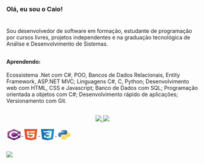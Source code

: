 ### Olá, eu sou o Caio!
#
Sou desenvolvedor de software em formação, estudante de programação por cursos livres, projetos independentes e na graduação tecnológica de Análise e Desenvolvimento de Sistemas.
##
#### Aprendendo:
Ecossistema .Net com C#, POO, Bancos de Dados Relacionais, Entity Framework, ASP.NET MVC;
Linguagens C#, C, Python;
Desenvolvimento web com HTML, CSS e Javascript;
Banco de Dados com SQL;
Programação orientada a objetos com C#;
Desenvolvimento rápido de aplicações;
Versionamento com Git.

##

<div align="center">
  <a href="https://github.com/caiopgaspar">
  <img height="180em" src="https://github-readme-stats.vercel.app/api?username=caiopgaspar&show_icons=true&theme=dark&include_all_commits=true&count_private=true"/>
  <img height="180em" src="https://github-readme-stats.vercel.app/api/top-langs/?username=caiopgaspar&layout=compact&langs_count=7&theme=dark"/>
</div>

<div style="display: inline_block"><br>
  <img align="center" alt="Csharp" height="30" width="40" src="https://raw.githubusercontent.com/devicons/devicon/master/icons/csharp/csharp-original.svg">
  <img align="center" alt="Rafa-HTML" height="30" width="40" src="https://raw.githubusercontent.com/devicons/devicon/master/icons/html5/html5-original.svg">
  <img align="center" alt="Rafa-CSS" height="30" width="40" src="https://raw.githubusercontent.com/devicons/devicon/master/icons/css3/css3-original.svg">
  <img align="center" alt="Rafa-Python" height="30" width="40" src="https://raw.githubusercontent.com/devicons/devicon/master/icons/python/python-original.svg">  
</div>

  ##

<div>
  <a href="https://www.linkedin.com/in/caio-henrique-pessoa-gaspar-139579208/" target="_blank"><img src="https://img.shields.io/badge/-LinkedIn-%230077B5?style=for-the-badge&logo=linkedin&logoColor=white" target="_blank"></a>
</div>




<!--
**caiopgaspar/caiopgaspar** is a ✨ _special_ ✨ repository because its `README.md` (this file) appears on your GitHub profile.

Here are some ideas to get you started:

- 🔭 I’m currently working on ...
- 🌱 I’m currently learning ...
- 👯 I’m looking to collaborate on ...
- 🤔 I’m looking for help with ...
- 💬 Ask me about ...
- 📫 How to reach me: ...
- 😄 Pronouns: ...
- ⚡ Fun fact: ...
